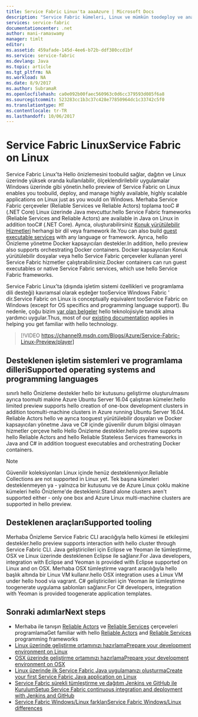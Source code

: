 ```yaml
---
title: Service Fabric Linux'ta aaaAzure | Microsoft Docs
description: "Service Fabric kümeleri, Linux ve mümkün toodeploy ve ana bilgisayar Service Fabric uygulamaları Linux üzerinde Java ve C# içinde yazılmış olacak anlamına gelir Java destekler."
services: service-fabric
documentationcenter: .net
author: mani-ramaswamy
manager: timlt
editor: 
ms.assetid: 459afade-145d-4ee6-b72b-ddf380ccd1bf
ms.service: service-fabric
ms.devlang: Java
ms.topic: article
ms.tgt_pltfrm: NA
ms.workload: NA
ms.date: 8/9/2017
ms.author: SubramaR
ms.openlocfilehash: ca0e092b00faec560963c0d6cc379593d085f6a8
ms.sourcegitcommit: 523283cc1b3c37c428e77850964dc1c33742c5f0
ms.translationtype: MT
ms.contentlocale: tr-TR
ms.lasthandoff: 10/06/2017
---
```

# <a name="service-fabric-on-linux"></a><span data-ttu-id="27564-103">Service Fabric Linux</span><span class="sxs-lookup"><span data-stu-id="27564-103">Service Fabric on Linux</span></span>
<span data-ttu-id="27564-104">Service Fabric Linux'ta Hello önizlemesini toobuild sağlar, dağıtın ve Linux üzerinde yüksek oranda kullanılabilir, ölçeklendirilebilir uygulamalar Windows üzerinde gibi yönetin.</span><span class="sxs-lookup"><span data-stu-id="27564-104">hello preview of Service Fabric on Linux enables you toobuild, deploy, and manage highly available, highly scalable applications on Linux just as you would on Windows.</span></span> <span data-ttu-id="27564-105">Merhaba Service Fabric çerçeveler (Reliable Services ve Reliable Actors) toplama tooC # (.NET Core) Linux üzerinde Java mevcuttur.</span><span class="sxs-lookup"><span data-stu-id="27564-105">hello Service Fabric frameworks (Reliable Services and Reliable Actors) are available in Java on Linux in addition tooC# (.NET Core).</span></span>  <span data-ttu-id="27564-106">Ayrıca, oluşturabilirsiniz [Konuk yürütülebilir Hizmetleri](service-fabric-deploy-existing-app.md) herhangi bir dil veya framework ile.</span><span class="sxs-lookup"><span data-stu-id="27564-106">You can also build [guest executable services](service-fabric-deploy-existing-app.md) with any language or framework.</span></span> <span data-ttu-id="27564-107">Ayrıca, hello Önizleme yönetme Docker kapsayıcıları destekler.</span><span class="sxs-lookup"><span data-stu-id="27564-107">In addition, hello preview also supports orchestrating Docker containers.</span></span> <span data-ttu-id="27564-108">Docker kapsayıcıları Konuk yürütülebilir dosyalar veya hello Service Fabric çerçeveler kullanan yerel Service Fabric hizmetler çalıştırabilirsiniz.</span><span class="sxs-lookup"><span data-stu-id="27564-108">Docker containers can run guest executables or native Service Fabric services, which use hello Service Fabric frameworks.</span></span>

<span data-ttu-id="27564-109">Service Fabric Linux'ta (dışında işletim sistemi özellikleri ve programlama dili desteği) kavramsal olarak eşdeğer tooService Windows Fabric ' dir.</span><span class="sxs-lookup"><span data-stu-id="27564-109">Service Fabric on Linux is conceptually equivalent tooService Fabric on Windows (except for OS specifics and programming language support).</span></span> <span data-ttu-id="27564-110">Bu nedenle, çoğu bizim [var olan belgeler](http://aka.ms/servicefabricdocs) hello teknolojisiyle tanıdık alma yardımcı uygular.</span><span class="sxs-lookup"><span data-stu-id="27564-110">Thus, most of our [existing documentation](http://aka.ms/servicefabricdocs) applies in helping you get familiar with hello technology.</span></span>

> [!VIDEO https://channel9.msdn.com/Blogs/Azure/Service-Fabric-Linux-Preview/player]
>
>

## <a name="supported-operating-systems-and-programming-languages"></a><span data-ttu-id="27564-111">Desteklenen işletim sistemleri ve programlama dilleri</span><span class="sxs-lookup"><span data-stu-id="27564-111">Supported operating systems and programming languages</span></span>
<span data-ttu-id="27564-112">sınırlı hello Önizleme destekler hello bir kutusunu geliştirme oluşturulmasını ayrıca toomulti makine Azure Ubuntu Server 16.04 çalıştıran kümeler.</span><span class="sxs-lookup"><span data-stu-id="27564-112">hello limited preview supports hello creation of one-box development clusters in addition toomulti-machine clusters in Azure running Ubuntu Server 16.04.</span></span> <span data-ttu-id="27564-113">Reliable Actors hello ve ayrıca tooguest yürütülebilir dosyaları ve Docker kapsayıcıları yönetme Java ve C# içinde güvenilir durum bilgisi olmayan hizmetler çerçeve hello Hello Önizleme destekler.</span><span class="sxs-lookup"><span data-stu-id="27564-113">hello preview supports hello Reliable Actors and hello Reliable Stateless Services frameworks in Java and C# in addition tooguest executables and orchestrating Docker containers.</span></span>  

> [!NOTE]
> <span data-ttu-id="27564-114">Güvenilir koleksiyonları Linux içinde henüz desteklenmiyor.</span><span class="sxs-lookup"><span data-stu-id="27564-114">Reliable Collections are not supported in Linux yet.</span></span> <span data-ttu-id="27564-115">Tek başına kümeleri desteklenmeyen ya - yalnızca bir kutusunu ve de Azure Linux çoklu makine kümeleri hello Önizleme'de desteklenir.</span><span class="sxs-lookup"><span data-stu-id="27564-115">Stand alone clusters aren't supported either - only one box and Azure Linux multi-machine clusters are supported in hello preview.</span></span>
>
>


## <a name="supported-tooling"></a><span data-ttu-id="27564-116">Desteklenen araçları</span><span class="sxs-lookup"><span data-stu-id="27564-116">Supported tooling</span></span>
<span data-ttu-id="27564-117">Merhaba Önizleme Service Fabric CLI aracılığıyla hello kümesi ile etkileşimi destekler.</span><span class="sxs-lookup"><span data-stu-id="27564-117">hello preview supports interaction with hello cluster through Service Fabric CLI.</span></span> <span data-ttu-id="27564-118">Java geliştiricileri için Eclipse ve Yeoman ile tümleştirme, OSX ve Linux üzerinde desteklenen Eclipse ile sağlanır.</span><span class="sxs-lookup"><span data-stu-id="27564-118">For Java developers, integration with Eclipse and Yeoman is provided with Eclipse supported on Linux and on OSX.</span></span> <span data-ttu-id="27564-119">Merhaba OSX tümleştirme vagrant aracılığıyla hello başlık altında bir Linux VM kullanır.</span><span class="sxs-lookup"><span data-stu-id="27564-119">hello OSX integration uses a Linux VM under hello hood via vagrant.</span></span> <span data-ttu-id="27564-120">C# geliştiricileri için Yeoman ile tümleştirme toogenerate uygulama şablonları sağlanır.</span><span class="sxs-lookup"><span data-stu-id="27564-120">For C# developers, integration with Yeoman is provided toogenerate application templates.</span></span>

## <a name="next-steps"></a><span data-ttu-id="27564-121">Sonraki adımlar</span><span class="sxs-lookup"><span data-stu-id="27564-121">Next steps</span></span>

* <span data-ttu-id="27564-122">Merhaba ile tanışın [Reliable Actors](service-fabric-reliable-actors-introduction.md) ve [Reliable Services](service-fabric-reliable-services-introduction.md) çerçeveleri programlama</span><span class="sxs-lookup"><span data-stu-id="27564-122">Get familiar with hello [Reliable Actors](service-fabric-reliable-actors-introduction.md) and [Reliable Services](service-fabric-reliable-services-introduction.md) programming frameworks</span></span>
* [<span data-ttu-id="27564-123">Linux üzerinde geliştirme ortamınızı hazırlama</span><span class="sxs-lookup"><span data-stu-id="27564-123">Prepare your development environment on Linux</span></span>](service-fabric-get-started-linux.md)
* [<span data-ttu-id="27564-124">OSX üzerinde geliştirme ortamınızı hazırlama</span><span class="sxs-lookup"><span data-stu-id="27564-124">Prepare your development environment on OSX</span></span>](service-fabric-get-started-mac.md)
* [<span data-ttu-id="27564-125">Linux üzerinde ilk Service Fabric Java uygulamanızı oluşturma</span><span class="sxs-lookup"><span data-stu-id="27564-125">Create your first Service Fabric Java application on Linux</span></span>](service-fabric-create-your-first-linux-application-with-java.md)
* [<span data-ttu-id="27564-126">Service Fabric sürekli tümleştirme ve dağıtım Jenkins ve GitHub ile Kurulum</span><span class="sxs-lookup"><span data-stu-id="27564-126">Setup Service Fabric continuous integration and deployment with Jenkins and GitHub</span></span>](service-fabric-cicd-your-linux-java-application-with-jenkins.md)
* [<span data-ttu-id="27564-127">Service Fabric Windows/Linux farkları</span><span class="sxs-lookup"><span data-stu-id="27564-127">Service Fabric Windows/Linux differences</span></span>](service-fabric-linux-windows-differences.md)
